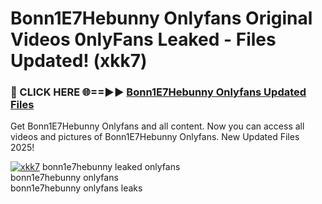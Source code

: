 # Bonn1E7Hebunny Onlyfans Original Videos 0nlyFans Leaked - Files Updated! (xkk7)

<h3>🔴 CLICK HERE 🌐==►► <a href="https://tinyurl.com/x26r9saj" rel="nofollow">Bonn1E7Hebunny Onlyfans Updated Files</a></h3>

Get Bonn1E7Hebunny Onlyfans and all content. Now you can access all videos and pictures of Bonn1E7Hebunny Onlyfans. New Updated Files 2025!

[![xkk7](https://i.imgur.com/LkgZPqh.gif)](https://tinyurl.com/x26r9saj)
bonn1e7hebunny leaked onlyfans<br>
bonn1e7hebunny onlyfans<br>
bonn1e7hebunny onlyfans leaks